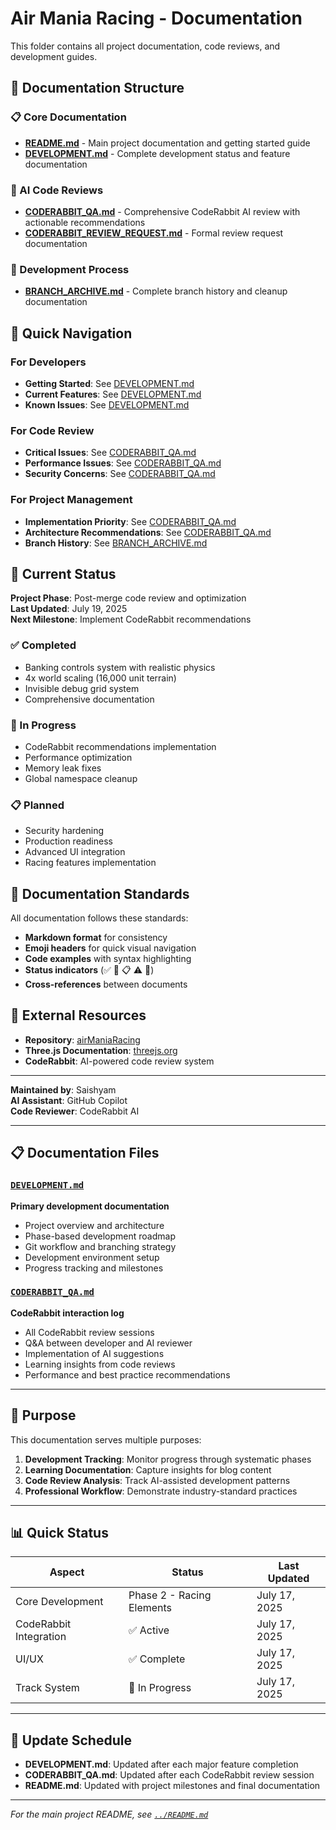 # Air Mania Racing - Documentation

This folder contains all project documentation, code reviews, and development guides.

## 📁 Documentation Structure

### 📋 Core Documentation
- **[README.md](README.md)** - Main project documentation and getting started guide
- **[DEVELOPMENT.md](DEVELOPMENT.md)** - Complete development status and feature documentation

### 🤖 AI Code Reviews
- **[CODERABBIT_QA.md](CODERABBIT_QA.md)** - Comprehensive CodeRabbit AI review with actionable recommendations
- **[CODERABBIT_REVIEW_REQUEST.md](CODERABBIT_REVIEW_REQUEST.md)** - Formal review request documentation

### 🔧 Development Process
- **[BRANCH_ARCHIVE.md](BRANCH_ARCHIVE.md)** - Complete branch history and cleanup documentation

## 🎯 Quick Navigation

### For Developers
- **Getting Started**: See [DEVELOPMENT.md](DEVELOPMENT.md#-getting-started)
- **Current Features**: See [DEVELOPMENT.md](DEVELOPMENT.md#-current-features)
- **Known Issues**: See [DEVELOPMENT.md](DEVELOPMENT.md#-known-issues)

### For Code Review
- **Critical Issues**: See [CODERABBIT_QA.md](CODERABBIT_QA.md#-executive-summary)
- **Performance Issues**: See [CODERABBIT_QA.md](CODERABBIT_QA.md#-performance-optimization-plan)
- **Security Concerns**: See [CODERABBIT_QA.md](CODERABBIT_QA.md#-security-hardening-checklist)

### For Project Management
- **Implementation Priority**: See [CODERABBIT_QA.md](CODERABBIT_QA.md#-implementation-priority-matrix)
- **Architecture Recommendations**: See [CODERABBIT_QA.md](CODERABBIT_QA.md#-architecture-recommendations)
- **Branch History**: See [BRANCH_ARCHIVE.md](BRANCH_ARCHIVE.md)

## 🚀 Current Status

**Project Phase**: Post-merge code review and optimization  
**Last Updated**: July 19, 2025  
**Next Milestone**: Implement CodeRabbit recommendations

### ✅ Completed
- Banking controls system with realistic physics
- 4x world scaling (16,000 unit terrain)
- Invisible debug grid system
- Comprehensive documentation

### 🔄 In Progress
- CodeRabbit recommendations implementation
- Performance optimization
- Memory leak fixes
- Global namespace cleanup

### 📋 Planned
- Security hardening
- Production readiness
- Advanced UI integration
- Racing features implementation

## 📖 Documentation Standards

All documentation follows these standards:
- **Markdown format** for consistency
- **Emoji headers** for quick visual navigation
- **Code examples** with syntax highlighting
- **Status indicators** (✅ 🔄 📋 ⚠️ 🚨)
- **Cross-references** between documents

## 🔗 External Resources

- **Repository**: [airManiaRacing](https://github.com/Saishyam-master/airManiaRacing)
- **Three.js Documentation**: [threejs.org](https://threejs.org)
- **CodeRabbit**: AI-powered code review system

---

**Maintained by**: Saishyam  
**AI Assistant**: GitHub Copilot  
**Code Reviewer**: CodeRabbit AI

---

## 📋 Documentation Files

### [`DEVELOPMENT.md`](./DEVELOPMENT.md)
**Primary development documentation**
- Project overview and architecture
- Phase-based development roadmap
- Git workflow and branching strategy
- Development environment setup
- Progress tracking and milestones

### [`CODERABBIT_QA.md`](./CODERABBIT_QA.md)
**CodeRabbit interaction log**
- All CodeRabbit review sessions
- Q&A between developer and AI reviewer
- Implementation of AI suggestions
- Learning insights from code reviews
- Performance and best practice recommendations

---

## 🎯 Purpose

This documentation serves multiple purposes:

1. **Development Tracking**: Monitor progress through systematic phases
2. **Learning Documentation**: Capture insights for blog content
3. **Code Review Analysis**: Track AI-assisted development patterns
4. **Professional Workflow**: Demonstrate industry-standard practices

---

## 📊 Quick Status

| Aspect | Status | Last Updated |
|--------|--------|--------------|
| Core Development | Phase 2 - Racing Elements | July 17, 2025 |
| CodeRabbit Integration | ✅ Active | July 17, 2025 |
| UI/UX | ✅ Complete | July 17, 2025 |
| Track System | 🔄 In Progress | July 17, 2025 |

---

## 🔄 Update Schedule

- **DEVELOPMENT.md**: Updated after each major feature completion
- **CODERABBIT_QA.md**: Updated after each CodeRabbit review session
- **README.md**: Updated with project milestones and final documentation

---

*For the main project README, see [`../README.md`](../README.md)*
